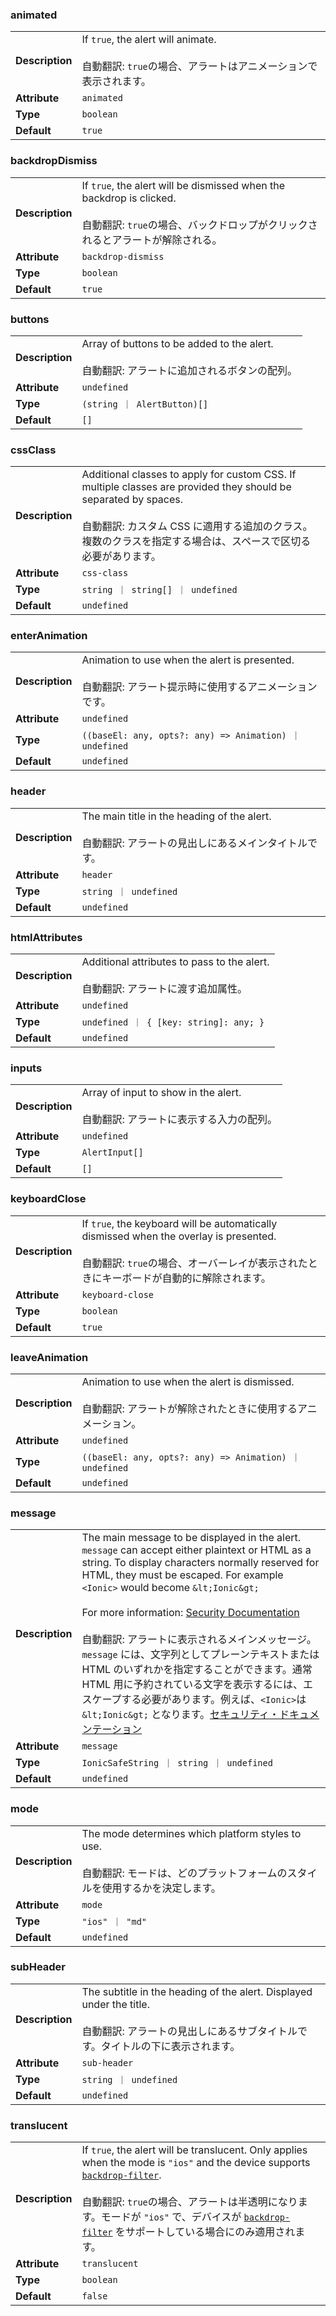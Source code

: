 ### animated

|                 |                                                                                                                |
| --------------- | -------------------------------------------------------------------------------------------------------------- |
| **Description** | If `true`, the alert will animate.<br /><br />自動翻訳: `true`の場合、アラートはアニメーションで表示されます。 |
| **Attribute**   | `animated`                                                                                                     |
| **Type**        | `boolean`                                                                                                      |
| **Default**     | `true`                                                                                                         |

### backdropDismiss

|                 |                                                                                                                                                                |
| --------------- | -------------------------------------------------------------------------------------------------------------------------------------------------------------- |
| **Description** | If `true`, the alert will be dismissed when the backdrop is clicked.<br /><br />自動翻訳: `true`の場合、バックドロップがクリックされるとアラートが解除される。 |
| **Attribute**   | `backdrop-dismiss`                                                                                                                                             |
| **Type**        | `boolean`                                                                                                                                                      |
| **Default**     | `true`                                                                                                                                                         |

### buttons

|                 |                                                                                                    |
| --------------- | -------------------------------------------------------------------------------------------------- |
| **Description** | Array of buttons to be added to the alert.<br /><br />自動翻訳: アラートに追加されるボタンの配列。 |
| **Attribute**   | `undefined`                                                                                        |
| **Type**        | `(string ｜ AlertButton)[]`                                                                        |
| **Default**     | `[]`                                                                                               |

### cssClass

|                 |                                                                                                                                                                                                                                           |
| --------------- | ----------------------------------------------------------------------------------------------------------------------------------------------------------------------------------------------------------------------------------------- |
| **Description** | Additional classes to apply for custom CSS. If multiple classes are provided they should be separated by spaces.<br /><br />自動翻訳: カスタム CSS に適用する追加のクラス。複数のクラスを指定する場合は、スペースで区切る必要があります。 |
| **Attribute**   | `css-class`                                                                                                                                                                                                                               |
| **Type**        | `string ｜ string[] ｜ undefined`                                                                                                                                                                                                         |
| **Default**     | `undefined`                                                                                                                                                                                                                               |

### enterAnimation

|                 |                                                                                                                 |
| --------------- | --------------------------------------------------------------------------------------------------------------- |
| **Description** | Animation to use when the alert is presented.<br /><br />自動翻訳: アラート提示時に使用するアニメーションです。 |
| **Attribute**   | `undefined`                                                                                                     |
| **Type**        | `((baseEl: any, opts?: any) => Animation) ｜ undefined`                                                         |
| **Default**     | `undefined`                                                                                                     |

### header

|                 |                                                                                                             |
| --------------- | ----------------------------------------------------------------------------------------------------------- |
| **Description** | The main title in the heading of the alert.<br /><br />自動翻訳: アラートの見出しにあるメインタイトルです。 |
| **Attribute**   | `header`                                                                                                    |
| **Type**        | `string ｜ undefined`                                                                                       |
| **Default**     | `undefined`                                                                                                 |

### htmlAttributes

|                 |                                                                                           |
| --------------- | ----------------------------------------------------------------------------------------- |
| **Description** | Additional attributes to pass to the alert.<br /><br />自動翻訳: アラートに渡す追加属性。 |
| **Attribute**   | `undefined`                                                                               |
| **Type**        | `undefined ｜ { [key: string]: any; }`                                                    |
| **Default**     | `undefined`                                                                               |

### inputs

|                 |                                                                                          |
| --------------- | ---------------------------------------------------------------------------------------- |
| **Description** | Array of input to show in the alert.<br /><br />自動翻訳: アラートに表示する入力の配列。 |
| **Attribute**   | `undefined`                                                                              |
| **Type**        | `AlertInput[]`                                                                           |
| **Default**     | `[]`                                                                                     |

### keyboardClose

|                 |                                                                                                                                                                                            |
| --------------- | ------------------------------------------------------------------------------------------------------------------------------------------------------------------------------------------ |
| **Description** | If `true`, the keyboard will be automatically dismissed when the overlay is presented.<br /><br />自動翻訳: `true`の場合、オーバーレイが表示されたときにキーボードが自動的に解除されます。 |
| **Attribute**   | `keyboard-close`                                                                                                                                                                           |
| **Type**        | `boolean`                                                                                                                                                                                  |
| **Default**     | `true`                                                                                                                                                                                     |

### leaveAnimation

|                 |                                                                                                                       |
| --------------- | --------------------------------------------------------------------------------------------------------------------- |
| **Description** | Animation to use when the alert is dismissed.<br /><br />自動翻訳: アラートが解除されたときに使用するアニメーション。 |
| **Attribute**   | `undefined`                                                                                                           |
| **Type**        | `((baseEl: any, opts?: any) => Animation) ｜ undefined`                                                               |
| **Default**     | `undefined`                                                                                                           |

### message

|                 |                                                                                                                                                                                                                                                                                                                                                                                                                                                                                                                                                                                                                                                                                                                       |
| --------------- | --------------------------------------------------------------------------------------------------------------------------------------------------------------------------------------------------------------------------------------------------------------------------------------------------------------------------------------------------------------------------------------------------------------------------------------------------------------------------------------------------------------------------------------------------------------------------------------------------------------------------------------------------------------------------------------------------------------------- |
| **Description** | The main message to be displayed in the alert. `message` can accept either plaintext or HTML as a string. To display characters normally reserved for HTML, they must be escaped. For example `<Ionic>` would become `&lt;Ionic&gt;`<br /><br />For more information: [Security Documentation](https://ionicframework.com/docs/faq/security)<br /><br />自動翻訳: アラートに表示されるメインメッセージ。 `message` には、文字列としてプレーンテキストまたは HTML のいずれかを指定することができます。通常 HTML 用に予約されている文字を表示するには、エスケープする必要があります。例えば、`<Ionic>`は `&lt;Ionic&gt;` となります。[セキュリティ・ドキュメンテーション](https://ionicframework.com/docs/faq/security) |
| **Attribute**   | `message`                                                                                                                                                                                                                                                                                                                                                                                                                                                                                                                                                                                                                                                                                                             |
| **Type**        | `IonicSafeString ｜ string ｜ undefined`                                                                                                                                                                                                                                                                                                                                                                                                                                                                                                                                                                                                                                                                              |
| **Default**     | `undefined`                                                                                                                                                                                                                                                                                                                                                                                                                                                                                                                                                                                                                                                                                                           |

### mode

|                 |                                                                                                                                           |
| --------------- | ----------------------------------------------------------------------------------------------------------------------------------------- |
| **Description** | The mode determines which platform styles to use.<br /><br />自動翻訳: モードは、どのプラットフォームのスタイルを使用するかを決定します。 |
| **Attribute**   | `mode`                                                                                                                                    |
| **Type**        | `"ios" ｜ "md"`                                                                                                                           |
| **Default**     | `undefined`                                                                                                                               |

### subHeader

|                 |                                                                                                                                                                |
| --------------- | -------------------------------------------------------------------------------------------------------------------------------------------------------------- |
| **Description** | The subtitle in the heading of the alert. Displayed under the title.<br /><br />自動翻訳: アラートの見出しにあるサブタイトルです。タイトルの下に表示されます。 |
| **Attribute**   | `sub-header`                                                                                                                                                   |
| **Type**        | `string ｜ undefined`                                                                                                                                          |
| **Default**     | `undefined`                                                                                                                                                    |

### translucent

|                 |                                                                                                                                                                                                                                                                                                                                                                                                                                                                            |
| --------------- | -------------------------------------------------------------------------------------------------------------------------------------------------------------------------------------------------------------------------------------------------------------------------------------------------------------------------------------------------------------------------------------------------------------------------------------------------------------------------- |
| **Description** | If `true`, the alert will be translucent. Only applies when the mode is `"ios"` and the device supports [`backdrop-filter`](https://developer.mozilla.org/en-US/docs/Web/CSS/backdrop-filter#Browser_compatibility).<br /><br />自動翻訳: `true`の場合、アラートは半透明になります。モードが `"ios"` で、デバイスが [`backdrop-filter`](https://developer.mozilla.org/en-US/docs/Web/CSS/backdrop-filter#Browser_compatibility) をサポートしている場合にのみ適用されます。 |
| **Attribute**   | `translucent`                                                                                                                                                                                                                                                                                                                                                                                                                                                              |
| **Type**        | `boolean`                                                                                                                                                                                                                                                                                                                                                                                                                                                                  |
| **Default**     | `false`                                                                                                                                                                                                                                                                                                                                                                                                                                                                    |
